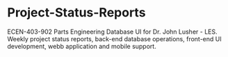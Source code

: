 # Project-Status-Reports
ECEN-403-902
Parts Engineering Database UI for Dr. John Lusher - LES.
Weekly project status reports, back-end database operations, front-end UI development, webb application and mobile support.
